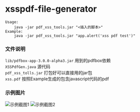# xsspdf-file-generator

```
Usage:
    java -jar pdf_xss_tools.jar "<插入的脚本>"
Example:
    java -jar pdf_xss_tools.jar "app.alert('xss pdf test')"
```
### 文件说明
`lib/pdfbox-app-3.0.0-alpha3.jar` 用到的pdfbox依赖  
`XSSPdfGen.java` 源代码  
`pdf_xss_tolls.jar` 打包好可以直接用的jar包  
`xss.pdf` 按照Example生成的包含javascript代码的pdf  

### 示例图片
![示例截图1](img4readme/1.png)
![示例截图2](img4readme/2.png)
